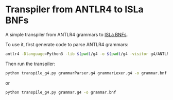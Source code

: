 # Transpiler from ANTLR4 to ISLa BNFs

A simple transpiler from ANTLR4 grammars to [ISLa BNFs](https://github.com/rindPHI/isla).

To use it, first generate code to parse ANTLR4 grammars:

```bash
antlr4 -Dlanguage=Python3 -lib $(pwd)/g4 -o $(pwd)/g4 -visitor g4/ANTLRv4Lexer.g4 g4/ANTLRv4Parser.g4
```

Then run the transpiler:

```bash
python transpile_g4.py grammarParser.g4 grammarLexer.g4 -o grammar.bnf
```

or

```bash
python transpile_g4.py grammar.g4 -o grammar.bnf
```
